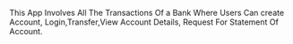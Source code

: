 This App Involves All The Transactions Of a Bank
Where Users Can create Account,
Login,Transfer,View Account Details, Request For Statement Of Account.